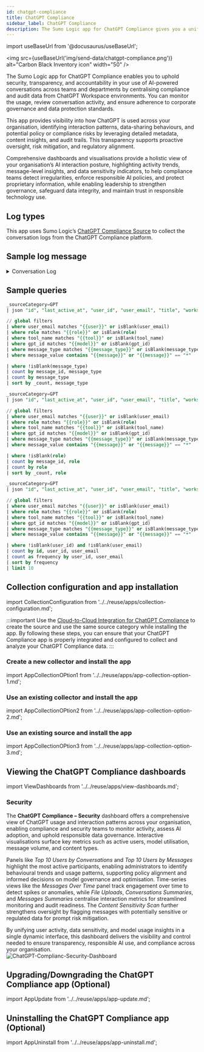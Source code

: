 ```yaml
---
id: chatgpt-compliance
title: ChatGPT Compliance
sidebar_label: ChatGPT Compliance
description: The Sumo Logic app for ChatGPT Compliance gives you a unified view of AI usage, enabling transparent oversight, data protection, and adherence to corporate governance standards.
---
```


import useBaseUrl from '@docusaurus/useBaseUrl';

<img src={useBaseUrl('img/send-data/chatgpt-compliance.png')} alt="Carbon Black Inventory icon" width="50" />

The Sumo Logic app for ChatGPT Compliance enables you to uphold security, transparency, and accountability in your use of AI-powered conversations across teams and departments by centralising compliance and audit data from ChatGPT Workspace environments. You can monitor the usage, review conversation activity, and ensure adherence to corporate governance and data protection standards.

This app provides visibility into how ChatGPT is used across your organisation, identifying interaction patterns, data-sharing behaviours, and potential policy or compliance risks by leveraging detailed metadata, content insights, and audit trails. This transparency supports proactive oversight, risk mitigation, and regulatory alignment.

Comprehensive dashboards and visualisations provide a holistic view of your organisation’s AI interaction posture, highlighting activity trends, message-level insights, and data sensitivity indicators, to help compliance teams detect irregularities, enforce responsible AI policies, and protect proprietary information, while enabling leadership to strengthen governance, safeguard data integrity, and maintain trust in responsible technology use.

## Log types

This app uses Sumo Logic’s [ChatGPT Compliance Source](/docs/send-data/hosted-collectors/cloud-to-cloud-integration-framework/chatgpt-compliance-source/) to collect the conversation logs from the ChatGPT Compliance platform.

## Sample log message

<details>
<summary>Conversation Log</summary>

```json
{
  "id": "68cccb0d-6994-8321-8268-5193b8b55c01",
  "created_at": 1760231119.916074,
  "last_active_at": 1760349119.540962,
  "message": {
    "author": {
      "object": "compliance.workspace.conversation.message.author",
      "role": "user",
      "tool_name": "myfiles_browser"
    },
    "content": {
      "annotations": [],
      "type": "text",
      "value": "he didnt get the siding permit yet, but have started working on it."
    },
    "created_at": 1760411119.881,
    "files": {
      "data": [
        {
          "created_at": 1760411119.119338,
          "download_url": "https://files01.oaiusercontent.com/file-TfyE2zmUjSNYWCPudTieSx?se=2025-10-13T10%3A19%3A00Z\u0026sp=r\u0026sv=2024-08-04\u0026sr=b\u0026rscc=max-age%3D3599%2C%20immutable%2C%20private\u0026rscd=attachment%3B%20filename%3DGreg%2520F.txt\u0026skoid=dfdaf859-26f6-4fed-affc-1befb5ac1ac2\u0026sktid=a48cca56-e6da-484e-a814-9c849652bcb3\u0026skt=2025-10-13T09%3A16%3A38Z\u0026ske=2025-10-14T09%3A16%3A38Z\u0026sks=b\u0026skv=2024-08-04\u0026sig=v4gL3%2ByyUihI%2BPuMZTUx30pg7fPh/E/mgx4bc4RzGd8%3D",
          "id": "file-AfyE2zmUjSNYWCPudTieSx",
          "name": "Greg F1.txt",
          "object": "compliance.workspace.conversation.message.file"
        }
      ],
      "has_more": false,
      "last_id": null,
      "object": "list"
    },
    "gpt_id": "g-68a29a23af308191a22a206acd7f965a",
    "id": "b99bae4e-0746-4001-9971-17f8c019d55f",
    "object": "compliance.workspace.conversation.message",
    "parent_id": "b99bae4e-0746-4002-9971-17f8c019d55f",
    "project_id": null
  },
  "title": "Anchor div to bottom",
  "user_id": "user-avcJbusY2W3lkb6aT6aY4gsx",
  "user_email": "testuser1@test.com",
  "workspace_id": "11bf645e-d5e8-4478-a70e-e5742ded2436",
  "object": "compliance.workspace.conversation"
}
```
</details>

## Sample queries

```sql title="Messages by Content Type"
_sourceCategory=GPT
| json "id", "last_active_at", "user_id", "user_email", "title", "workspace_id", "message.author.role", "message.author.tool_name", "message.content.type", "message.content.value", "message.files.data[*]", "message.gpt_id", "message.id" as id, last_active_at, user_id, user_email, title, workspace_id, role, tool_name, message_type, message_value, files_data, gpt_id, message_id nodrop

// global filters
| where user_email matches "{{user}}" or isBlank(user_email)
| where role matches "{{role}}" or isBlank(role)
| where tool_name matches "{{tool}}" or isBlank(tool_name)
| where gpt_id matches "{{model}}" or isBlank(gpt_id)
| where message_type matches "{{message_type}}" or isBlank(message_type)
| where message_value contains "{{message}}" or "{{message}}" == "*"

| where !isBlank(message_type)
| count by message_id, message_type
| count by message_type
| sort by _count, message_type
```

```sql title="Messages by Role"
_sourceCategory=GPT
| json "id", "last_active_at", "user_id", "user_email", "title", "workspace_id", "message.author.role", "message.author.tool_name", "message.content.type", "message.content.value", "message.files.data[*]", "message.gpt_id", "message.id" as id, last_active_at, user_id, user_email, title, workspace_id, role, tool_name, message_type, message_value, files_data, gpt_id, message_id nodrop

// global filters
| where user_email matches "{{user}}" or isBlank(user_email)
| where role matches "{{role}}" or isBlank(role)
| where tool_name matches "{{tool}}" or isBlank(tool_name)
| where gpt_id matches "{{model}}" or isBlank(gpt_id)
| where message_type matches "{{message_type}}" or isBlank(message_type)
| where message_value contains "{{message}}" or "{{message}}" == "*"

| where !isBlank(role)
| count by message_id, role
| count by role
| sort by _count, role
```

```sql title="Top 10 Users by Conversations"
_sourceCategory=GPT
| json "id", "last_active_at", "user_id", "user_email", "title", "workspace_id", "message.author.role", "message.author.tool_name", "message.content.type", "message.content.value", "message.files.data[*]", "message.gpt_id", "message.id" as id, last_active_at, user_id, user_email, title, workspace_id, role, tool_name, message_type, message_value, files_data, gpt_id, message_id nodrop

// global filters
| where user_email matches "{{user}}" or isBlank(user_email)
| where role matches "{{role}}" or isBlank(role)
| where tool_name matches "{{tool}}" or isBlank(tool_name)
| where gpt_id matches "{{model}}" or isBlank(gpt_id)
| where message_type matches "{{message_type}}" or isBlank(message_type)
| where message_value contains "{{message}}" or "{{message}}" == "*"

| where !isBlank(user_id) and !isBlank(user_email)
| count by id, user_id, user_email
| count as frequency by user_id, user_email
| sort by frequency
| limit 10
```

## Collection configuration and app installation

import CollectionConfiguration from '../../reuse/apps/collection-configuration.md';

<CollectionConfiguration/>

:::important
Use the [Cloud-to-Cloud Integration for ChatGPT Compliance](/docs/send-data/hosted-collectors/cloud-to-cloud-integration-framework/chatgpt-compliance-source/) to create the source and use the same source category while installing the app. By following these steps, you can ensure that your ChatGPT Compliance app is properly integrated and configured to collect and analyze your ChatGPT Compliance data.
:::

### Create a new collector and install the app

import AppCollectionOPtion1 from '../../reuse/apps/app-collection-option-1.md';

<AppCollectionOPtion1/>

### Use an existing collector and install the app

import AppCollectionOPtion2 from '../../reuse/apps/app-collection-option-2.md';

<AppCollectionOPtion2/>

### Use an existing source and install the app

import AppCollectionOPtion3 from '../../reuse/apps/app-collection-option-3.md';

<AppCollectionOPtion3/>

## Viewing the ChatGPT Compliance dashboards​​

import ViewDashboards from '../../reuse/apps/view-dashboards.md';

<ViewDashboards/>

### Security

The **ChatGPT Compliance – Security** dashboard offers a comprehensive view of ChatGPT usage and interaction patterns across your organisation, enabling compliance and security teams to monitor activity, assess AI adoption, and uphold responsible data governance. Interactive visualisations surface key metrics such as active users, model utilisation, message volume, and content types.

Panels like *Top 10 Users by Conversations* and *Top 10 Users by Messages* highlight the most active participants, enabling administrators to identify behavioural trends and usage patterns, supporting policy alignment and informed decisions on model governance and optimisation. Time-series views like the *Messages Over Time* panel track engagement over time to detect spikes or anomalies, while *File Uploads*, *Conversations Summaries*, and *Messages Summaries* centralise interaction metrics for streamlined monitoring and audit readiness. The *Content Sensitivity Scan* further strengthens oversight by flagging messages with potentially sensitive or regulated data for prompt risk mitigation.

By unifying user activity, data sensitivity, and model usage insights in a single dynamic interface, this dashboard delivers the visibility and control needed to ensure transparency, responsible AI use, and compliance across your organisation.<br/><img src='https://sumologic-app-data-v2.s3.us-east-1.amazonaws.com/dashboards/chatgpt-compliance/ChatGPT+Compliance+-+Security.png' alt="ChatGPT-Complianc-Security-Dashboard" />

## Upgrading/Downgrading the ChatGPT Compliance app (Optional)

import AppUpdate from '../../reuse/apps/app-update.md';

<AppUpdate/>

## Uninstalling the ChatGPT Compliance app (Optional)

import AppUninstall from '../../reuse/apps/app-uninstall.md';

<AppUninstall/>